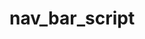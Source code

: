 # nav_bar_script

<script>
  $.each($('.nav').find('a'), function() {
		$(this).parent().addClass(this.pathname === window.location.pathname ? 'active' : '/');
  });
</script>
